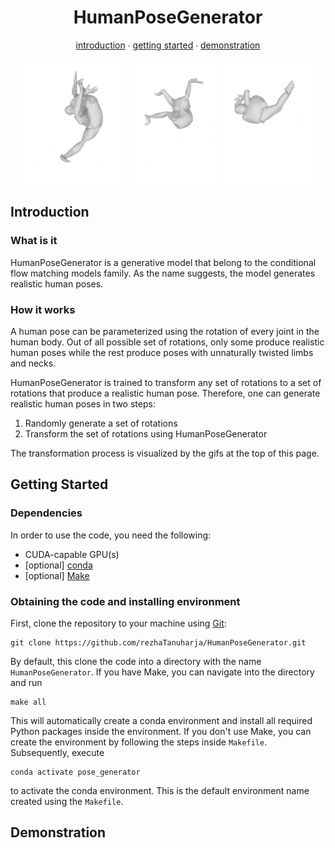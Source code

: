 <div id="header" align="center">
    <h1>HumanPoseGenerator</h1>
    <!-- <p>Generate realistic human poses using manifold-aware conditional flow matching.</p> -->
    <p>
        <a href="#introduction">introduction</a>
        ∙
        <a href="#installation">getting started</a>
        ∙
        <a href="#demo">demonstration</a>
    </p>
    <img src="assets/prior_1.gif" height="200" alt="Description of image">
    <img src="assets/prior_2.gif" height="200" alt="Description of image">
    <img src="assets/prior_3.gif" height="200" alt="Description of image">
</div>
<div id="introduction" align="left">
    <h2>Introduction</h2>
    <h3>What is it</h3>
    <p>
        HumanPoseGenerator is a generative model that belong to the conditional flow matching models family.
        As the name suggests, the model generates realistic human poses.
    </p>
    <h3>How it works</h3>
    <p>
        A human pose can be parameterized using the rotation of every joint in the human body.
        Out of all possible set of rotations, only some produce realistic human poses while the rest produce poses with unnaturally twisted limbs and necks.
    </p>
    <p>
        HumanPoseGenerator is trained to transform any set of rotations to a set of rotations that produce a realistic human pose.
        Therefore, one can generate realistic human poses in two steps:
    </p>
    <ol>
        <li>Randomly generate a set of rotations</li>
        <li>Transform the set of rotations using HumanPoseGenerator</li>
    </ol>
    <p>
        The transformation process is visualized by the gifs at the top of this page.
    </p>
</div>
<div id="installation" align="left">
    <h2>Getting Started</h2>
    <h3>Dependencies</h3>
    <p>
        In order to use the code, you need the following:
    </p>
    <ul>
        <li>CUDA-capable GPU(s)</li>
        <li>[optional] <a href="https://anaconda.org/anaconda/conda">conda</a></li>
        <li>[optional] <a href="https://www.gnu.org/software/make/">Make</a></li>
    </ul>
    <h3>Obtaining the code and installing environment</h3>
    <p>
        First, clone the repository to your machine using <a href="https://git-scm.com">Git</a>:
    </p>
    <pre><code class="language-bash"><!--
    -->git clone https://github.com/rezhaTanuharja/HumanPoseGenerator.git<!--
    --></code></pre>
    <p>
        By default, this clone the code into a directory with the name <code>HumanPoseGenerator</code>.
        If you have Make, you can navigate into the directory and run
    </p>
    <pre><code class="language-bash"><!--
    -->make all<!--
    --></code></pre>
    <p>
        This will automatically create a conda environment and install all required Python packages inside the environment.
        If you don't use Make, you can create the environment by following the steps inside <code>Makefile</code>.
        Subsequently, execute
    </p>
    <pre><code class="language-bash"><!--
    -->conda activate pose_generator<!--
    --></code></pre>
    <p>
        to activate the conda environment.
        This is the default environment name created using the <code>Makefile</code>.
    </p>
</div>
<div id="demo" align="left">
    <h2>Demonstration</h2>
</div>

<!---->
<!-- # HumanPoseGenerator -->
<!---->
<!-- Generate realistic human poses using manifold-aware conditional flow matching. -->
<!---->
<!-- ![something](assets/prior_generation.gif) -->
<!---->
<!-- ## Background -->
<!---->
<!-- Conditional Flow Matching is a promising alternative to diffusion models for image generation, offering fast sampling and stable training. -->
<!-- While sample fidelity is still a challenge in image generation domain, such requirement is more relaxed in the domain of human pose generation. -->
<!-- Therefore, this project attempts to use conditional flow matching for human pose generation, aiming to accelerate the sampling process such that the generated human pose can be used by real-time downstream processes, e.g., human-robot interaction, autonomous driving, etc.. -->
<!---->
<!-- ## How to Use -->
